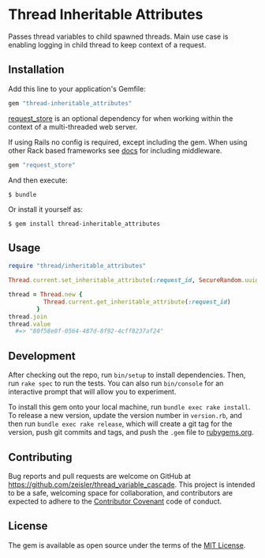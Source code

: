 # Thread Inheritable Attributes

Passes thread variables to child spawned threads. Main use case is enabling logging in child thread to keep context of a request.

## Installation

Add this line to your application's Gemfile:

```ruby
gem "thread-inheritable_attributes"
```

[request_store](https://github.com/steveklabnik/request_store) is an optional dependency for when working within the context of a multi-threaded web server. 

If using Rails no config is required, except including the gem. When using other Rack based frameworks see [docs](https://github.com/steveklabnik/request_store#no-rails-no-problem) for including middleware.

```ruby
gem "request_store"
```

And then execute:

    $ bundle

Or install it yourself as:

    $ gem install thread-inheritable_attributes

## Usage

```ruby
require "thread/inheritable_attributes"

Thread.current.set_inheritable_attribute(:request_id, SecureRandom.uuid)

thread = Thread.new {
          Thread.current.get_inheritable_attribute(:request_id)
        }
thread.join
thread.value
  #=> "80f58e0f-0564-487d-8f92-4cff8237af24"
```

## Development

After checking out the repo, run `bin/setup` to install dependencies. Then, run `rake spec` to run the tests. You can also run `bin/console` for an interactive prompt that will allow you to experiment.

To install this gem onto your local machine, run `bundle exec rake install`. To release a new version, update the version number in `version.rb`, and then run `bundle exec rake release`, which will create a git tag for the version, push git commits and tags, and push the `.gem` file to [rubygems.org](https://rubygems.org).

## Contributing

Bug reports and pull requests are welcome on GitHub at https://github.com/zeisler/thread_variable_cascade. This project is intended to be a safe, welcoming space for collaboration, and contributors are expected to adhere to the [Contributor Covenant](contributor-covenant.org) code of conduct.


## License

The gem is available as open source under the terms of the [MIT License](http://opensource.org/licenses/MIT).


